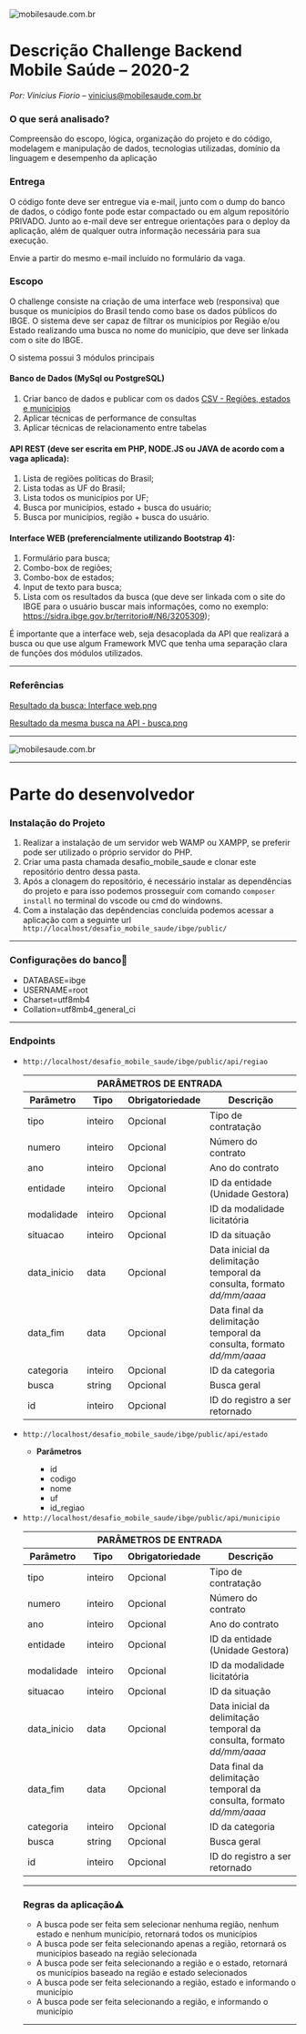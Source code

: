             
  <div class="readme file file-markup wiki-content">
    <p><img alt="mobilesaude.com.br" src="https://www.mobilesaude.com.br/challenge/2018-2/cabecalho.png"></p>
<h1 id="markdown-header-descricao-challenge-backend-mobile-saude-2020-2">Descrição Challenge Backend Mobile Saúde – 2020-2</h1>
<p><em>Por: Vinicius Fiorio</em> –  <a href="mailto:vinicius@mobilesaude.com.br" rel="nofollow">vinicius@mobilesaude.com.br</a></p>
<h3 id="markdown-header-o-que-sera-analisado">O que será analisado?</h3>
<p>Compreensão do escopo, lógica, organização do projeto e do código, modelagem e manipulação de dados, tecnologias utilizadas, domínio da linguagem e desempenho da aplicação</p>
<h3 id="markdown-header-entrega">Entrega</h3>
<p>O código fonte deve ser entregue via e-mail, junto com o dump do banco de dados, o código fonte pode estar compactado ou em algum repositório PRIVADO. Junto ao e-mail deve ser entregue orientações para o deploy da aplicação, além de qualquer outra informação necessária para sua execução. </p>
<p>Envie a partir do mesmo e-mail incluído no formulário da vaga.</p>
<h3 id="markdown-header-escopo">Escopo</h3>
<p>O challenge consiste na criação de uma interface web (responsiva) que busque os municípios do Brasil tendo como base os dados públicos do IBGE. O sistema deve ser capaz de filtrar os municípios por Região e/ou Estado realizando uma busca no nome do município, que deve ser linkada com o site do IBGE.</p>
<p>O sistema possui 3 módulos principais</p>
<h4 id="markdown-header-banco-de-dados-mysql-ou-postgresql">Banco de Dados (MySql ou PostgreSQL)</h4>
<ol>
<li>Criar banco de dados e publicar com os dados <a href="http://mobilesaude.com.br/challenge/2018-2/challenge_backend_dados_dist.zip" rel="nofollow">CSV - Regiões, estados e municipios</a></li>
<li>Aplicar técnicas de performance de consultas</li>
<li>Aplicar técnicas de relacionamento entre tabelas </li>
</ol>
<h4 id="markdown-header-api-rest-deve-ser-escrita-em-php-nodejs-ou-java-de-acordo-com-a-vaga-aplicada">API REST (deve ser escrita em PHP, NODE.JS ou JAVA de acordo com a vaga aplicada):</h4>
<ol>
<li>Lista de regiões políticas do Brasil;</li>
<li>Lista todas as UF do Brasil; </li>
<li>Lista todos os municípios por UF;</li>
<li>Busca por municípios, estado + busca do usuário;</li>
<li>Busca por municípios, região + busca do usuário.</li>
</ol>
<h4 id="markdown-header-interface-web-preferencialmente-utilizando-bootstrap-4">Interface WEB (preferencialmente utilizando Bootstrap 4):</h4>
<ol>
<li>Formulário para busca; </li>
<li>Combo-box de regiões; </li>
<li>Combo-box de estados; </li>
<li>Input de texto para busca; </li>
<li>Lista com os resultados da busca (que deve ser linkada com o site do IBGE para o usuário buscar mais informações, como no exemplo: <a class="ap-connect-link" href="https://sidra.ibge.gov.br/territorio#/N6/3205309" rel="nofollow">https://sidra.ibge.gov.br/territorio#/N6/3205309</a>); </li>
</ol>
<p>É importante que a interface web, seja desacoplada da API que realizará a busca ou que use algum Framework MVC que tenha uma separação clara de funções dos módulos utilizados. </p>
<hr>
<h3 id="markdown-header-referencias">Referências</h3>
<p><a href="http://mobilesaude.com.br/challenge/2018-2/img1.png" rel="nofollow">Resultado da busca: Interface web.png</a></p>
<p><a href="http://mobilesaude.com.br/challenge/2018-2/img2.png" rel="nofollow">Resultado da mesma busca na API - busca.png</a></p>
<hr>
<p><img alt="mobilesaude.com.br" src="https://www.mobilesaude.com.br/challenge/logo-mobilesaude-cor.png"></p>
<hr>
<h1 id="markdown-header-descricao-challenge-backend-mobile-saude-2020-2">Parte do desenvolvedor</h1> 
<p><h3 id="markdown-header-descricao-challenge-backend-mobile-saude-2020-2">Instalação do Projeto</h3></p>
<ol>
<li>Realizar a instalação de um servidor web WAMP ou XAMPP, se preferir pode ser utilizado o próprio servidor do PHP.</li>
<li>Criar uma pasta chamada desafio_mobile_saude e clonar este repositório dentro dessa pasta.</li>
<li>Após a clonagem do repositório, é necessário instalar as dependências do projeto e para isso podemos prosseguir com comando <code>composer install</code>
no terminal do vscode ou cmd do windowns.</li>
<li>Com a instalação das depêndencias concluída podemos acessar a aplicação com a seguinte url</li> <code>http://localhost/desafio_mobile_saude/ibge/public/</code>
</ol>
<hr>
<p><h3 id="markdown-header-descricao-challenge-backend-mobile-saude-2020-2">Configurações do banco<g-emoji class="g-emoji" alias="wrench" fallback-src="https://github.githubassets.com/images/icons/emoji/unicode/1f527.png">🔧</g-emoji></p></h3></p>
<ul>
    <li>
        DATABASE=ibge 
    </li>
    <li>
        USERNAME=root 
    </li>
    <li>
        Charset=utf8mb4 
    </li>
    <li>
        Collation=utf8mb4_general_ci 
    </li>
        
 </ul>
 <hr>
<p><h3 id="markdown-header-descricao-challenge-backend-mobile-saude-2020-2">Endpoints</h3></p>
<ul>
<li><code>http://localhost/desafio_mobile_saude/ibge/public/api/regiao</code></li>
  <table class="table table-striped table-hover table-condensed table-bordered">
  <thead>
    <tr>
      <th colspan="4" class="text-center bg-ddd">PARÂMETROS DE ENTRADA</th>
    </tr>
    <tr>
      <th width="15%">Parâmetro</th>
      <th width="15%">Tipo</th>
      <th width="15%">Obrigatoriedade</th>
      <th>Descrição</th>
    </tr>
  </thead>
  <tbody>
    <tr>
      <td>tipo</td>
      <td>inteiro</td>
      <td>Opcional</td>
      <td>Tipo de contratação</td>
    </tr>
    <tr>
      <td>numero</td>
      <td>inteiro</td>
      <td>Opcional</td>
      <td>Número do contrato</td>
    </tr>
    <tr>
      <td>ano</td>
      <td>inteiro</td>
      <td>Opcional</td>
      <td>Ano do contrato</td>
    </tr>
    <tr>
      <td>entidade</td>
      <td>inteiro</td>
      <td>Opcional</td>
      <td>ID da entidade (Unidade Gestora)</td>
    </tr>
    <tr>
      <td>modalidade</td>
      <td>inteiro</td>
      <td>Opcional</td>
      <td>ID da modalidade licitatória</td>
    </tr>
    <tr>
      <td>situacao</td>
      <td>inteiro</td>
      <td>Opcional</td>
      <td>ID da situação</td>
    </tr>
    <tr>
      <td>data_inicio</td>
      <td>data</td>
      <td>Opcional</td>
      <td>Data inicial da delimitação temporal da consulta, formato <em>dd/mm/aaaa</em></td>
    </tr>
    <tr>
      <td>data_fim</td>
      <td>data</td>
      <td>Opcional</td>
      <td>Data final da delimitação temporal da consulta, formato <em>dd/mm/aaaa</em></td>
    </tr>
    <tr>
      <td>categoria</td>
      <td>inteiro</td>
      <td>Opcional</td>
      <td>ID da categoria</td>
    </tr>
    <tr>
      <td>busca</td>
      <td>string</td>
      <td>Opcional</td>
      <td>Busca geral</td>
    </tr>
    <tr>
      <td>id</td>
      <td>inteiro</td>
      <td>Opcional</td>
      <td>ID do registro a ser retornado</td>
    </tr>
  </tbody>
</table>
<li><code>http://localhost/desafio_mobile_saude/ibge/public/api/estado</code></li>
    <ul>
        <li><strong>Parâmetros</strong></li>
        <ul>
            <li>id</li>
            <li>codigo</li>
            <li>nome</li>
            <li>uf</li>
            <li>id_regiao</li>
        </ul>
    </ul>
<li><code>http://localhost/desafio_mobile_saude/ibge/public/api/municipio</code></li>
 <table class="table table-striped table-hover table-condensed table-bordered">
  <thead>
    <tr>
      <th colspan="4" class="text-center bg-ddd">PARÂMETROS DE ENTRADA</th>
    </tr>
    <tr>
      <th width="15%">Parâmetro</th>
      <th width="15%">Tipo</th>
      <th width="15%">Obrigatoriedade</th>
      <th>Descrição</th>
    </tr>
  </thead>
  <tbody>
    <tr>
      <td>tipo</td>
      <td>inteiro</td>
      <td>Opcional</td>
      <td>Tipo de contratação</td>
    </tr>
    <tr>
      <td>numero</td>
      <td>inteiro</td>
      <td>Opcional</td>
      <td>Número do contrato</td>
    </tr>
    <tr>
      <td>ano</td>
      <td>inteiro</td>
      <td>Opcional</td>
      <td>Ano do contrato</td>
    </tr>
    <tr>
      <td>entidade</td>
      <td>inteiro</td>
      <td>Opcional</td>
      <td>ID da entidade (Unidade Gestora)</td>
    </tr>
    <tr>
      <td>modalidade</td>
      <td>inteiro</td>
      <td>Opcional</td>
      <td>ID da modalidade licitatória</td>
    </tr>
    <tr>
      <td>situacao</td>
      <td>inteiro</td>
      <td>Opcional</td>
      <td>ID da situação</td>
    </tr>
    <tr>
      <td>data_inicio</td>
      <td>data</td>
      <td>Opcional</td>
      <td>Data inicial da delimitação temporal da consulta, formato <em>dd/mm/aaaa</em></td>
    </tr>
    <tr>
      <td>data_fim</td>
      <td>data</td>
      <td>Opcional</td>
      <td>Data final da delimitação temporal da consulta, formato <em>dd/mm/aaaa</em></td>
    </tr>
    <tr>
      <td>categoria</td>
      <td>inteiro</td>
      <td>Opcional</td>
      <td>ID da categoria</td>
    </tr>
    <tr>
      <td>busca</td>
      <td>string</td>
      <td>Opcional</td>
      <td>Busca geral</td>
    </tr>
    <tr>
      <td>id</td>
      <td>inteiro</td>
      <td>Opcional</td>
      <td>ID do registro a ser retornado</td>
    </tr>
  </tbody>
</table>
<hr>
<p><h3 id="markdown-header-descricao-challenge-backend-mobile-saude-2020-2">Regras da aplicação<g-emoji class="g-emoji" alias="warning" fallback-src="https://github.githubassets.com/images/icons/emoji/unicode/26a0.png">⚠️</g-emoji></p></h3>
<ul>
<li>A busca pode ser feita sem selecionar nenhuma região, nenhum estado e nenhum município, retornará todos os municípios</li>
<li>A busca pode ser feita selecionando apenas a região, retornará os municípios baseado na região selecionada</li>
<li>A busca pode ser feita selecionando a região e o estado, retornará os municípios baseado na região e estado selecionados</li>
<li>A busca pode ser feita selecionando a região, estado e informando o município</li>
<li>A busca pode ser feita selecionando a região, e informando o município</li>
</ul>
<hr>


